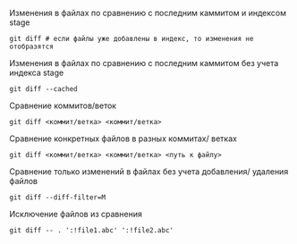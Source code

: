 Изменения в файлах по сравнению с последним каммитом и индексом stage
```shell
git diff # если файлы уже добавлены в индекс, то изменения не отобразятся
```

Изменения в файлах по сравнению с последним каммитом без учета индекса stage
```shell
git diff --cached 
```

Сравнение коммитов/веток
```shell
git diff <коммит/ветка> <коммит/ветка>
```

Сравнение конкретных файлов в разных коммитах/ ветках
```shell
git diff <коммит/ветка> <коммит/ветка> <путь к файлу>
```

Сравнение только изменений в файлах без учета добавления/ удаления файлов
```shell
git diff --diff-filter=M
```

Исключение файлов из сравнения
```shell
git diff -- . ':!file1.abc' ':!file2.abc'
```